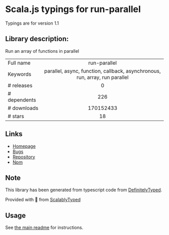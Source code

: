 
# Scala.js typings for run-parallel

Typings are for version 1.1

## Library description:
Run an array of functions in parallel

|                    |                 |
| ------------------ | :-------------: |
| Full name          | run-parallel |
| Keywords           | parallel, async, function, callback, asynchronous, run, array, run parallel |
| # releases         | 0 |
| # dependents       | 226 |
| # downloads        | 170152433 |
| # stars            | 18 |

## Links
- [Homepage](https://github.com/feross/run-parallel)
- [Bugs](https://github.com/feross/run-parallel/issues)
- [Repository](https://github.com/feross/run-parallel)
- [Npm](https://www.npmjs.com/package/run-parallel)
    


## Note
This library has been generated from typescript code from [DefinitelyTyped](https://definitelytyped.org).

Provided with :purple_heart: from [ScalablyTyped](https://github.com/oyvindberg/ScalablyTyped)

## Usage
See [the main readme](../../readme.md) for instructions.


